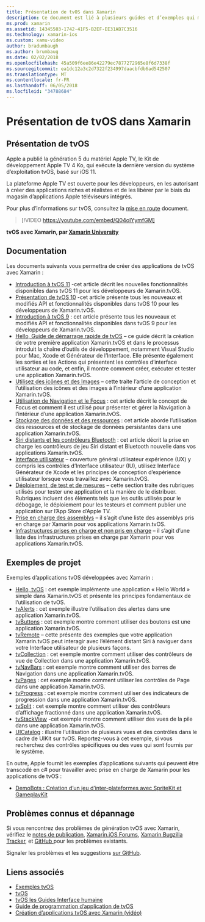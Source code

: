 ```yaml
---
title: Présentation de tvOS dans Xamarin
description: Ce document est lié à plusieurs guides et d’exemples qui montrent comment créer des applications de tvOS avec Xamarin. Les guides de discuter des diverses fonctionnalités, telles que le développement de l’interface utilisateur, le stockage de données, les icônes et bien plus encore.
ms.prod: xamarin
ms.assetid: 14345503-1742-41F5-B2EF-EE31AB7C3516
ms.technology: xamarin-ios
ms.custom: xamu-video
author: bradumbaugh
ms.author: brumbaug
ms.date: 02/02/2018
ms.openlocfilehash: 45a509f6ee86e42279ec7877272965e8f6d7338f
ms.sourcegitcommit: ea1dc12a3c2d7322f234997daacbfdb6ad542507
ms.translationtype: MT
ms.contentlocale: fr-FR
ms.lasthandoff: 06/05/2018
ms.locfileid: "34788684"
---
```

# <a name="introduction-to-tvos-in-xamarin"></a>Présentation de tvOS dans Xamarin

## <a name="introducing-tvos"></a>Présentation de tvOS

Apple a publié la génération 5 du matériel Apple TV, le Kit de développement Apple TV 4 Ko, qui exécute la dernière version du système d’exploitation tvOS, basé sur iOS 11.

La plateforme Apple TV est ouverte pour les développeurs, en les autorisant à créer des applications riches et réalistes et de les libérer par le biais du magasin d’applications Apple téléviseurs intégrés.

Pour plus d’informations sur tvOS, consultez la [mise en route](~/ios/tvos/get-started/index.md) document.

> [!VIDEO https://youtube.com/embed/Q04oIYymfGM]

**tvOS avec Xamarin, par [Xamarin University](https://university.xamarin.com/)**

## <a name="documentation"></a>Documentation

Les documents suivants vous permettra de créer des applications de tvOS avec Xamarin :

- [Introduction à tvOS 11](~/ios/tvos/platform/introduction-to-tvos11.md) -cet article décrit les nouvelles fonctionnalités disponibles dans tvOS 11 pour les développeurs de Xamarin.tvOS.
- [Présentation de tvOS 10](~/ios/tvos/platform/introduction-to-tvos10/index.md) -cet article présente tous les nouveaux et modifiés API et fonctionnalités disponibles dans tvOS 10 pour les développeurs de Xamarin.tvOS.
- [Introduction à tvOS 9](~/ios/tvos/platform/tvos9.md) : cet article présente tous les nouveaux et modifiés API et fonctionnalités disponibles dans tvOS 9 pour les développeurs de Xamarin.tvOS. 
- [Hello, Guide de démarrage rapide de tvOS](~/ios/tvos/get-started/hello-tvos.md) – ce guide décrit la création de votre première application Xamarin.tvOS et dans le processus introduit la chaîne d’outils de développement, notamment Visual Studio pour Mac, Xcode et Générateur de l’Interface. Elle présente également les sorties et les Actions qui présentent les contrôles d’interface utilisateur au code, et enfin, il montre comment créer, exécuter et tester une application Xamarin.tvOS.
- [Utilisez des icônes et des Images](~/ios/tvos/app-fundamentals/icons-images.md) – cette traite l’article de conception et l’utilisation des icônes et des images à l’intérieur d’une application Xamarin.tvOS.
- [Utilisation de Navigation et le Focus](~/ios/tvos/app-fundamentals/navigation-focus.md) : cet article décrit le concept de Focus et comment il est utilisé pour présenter et gérer la Navigation à l’intérieur d’une application Xamarin.tvOS.
- [Stockage des données et des ressources](~/ios/tvos/app-fundamentals/resources-data-storage.md) : cet article aborde l’utilisation des ressources et de stockage de données persistantes dans une application Xamarin.tvOS.
- [Siri distants et les contrôleurs Bluetooth](~/ios/tvos/platform/remote-bluetooth.md) : cet article décrit la prise en charge les contrôleurs de jeu Siri distant et Bluetooth nouvelle dans vos applications Xamarin.tvOS.
- [Interface utilisateur](~/ios/tvos/user-interface/index.md) – couverture général utilisateur expérience (UX) y compris les contrôles d’Interface utilisateur (IU), utilisez Interface Générateur de Xcode et les principes de conception d’expérience utilisateur lorsque vous travaillez avec Xamarin.tvOS.
- [Déploiement, de test et de mesures](~/ios/tvos/deploy-test/index.md) – cette section traite des rubriques utilisés pour tester une application et la manière de le distribuer. Rubriques incluent des éléments tels que les outils utilisés pour le débogage, le déploiement pour les testeurs et comment publier une application sur l’App Store d’Apple TV.
- [Prise en charge des assemblys](~/ios/tvos/internals/assemblies.md) – il s’agit d’une liste des assemblys pris en charge par Xamarin pour vos applications Xamarin.tvOS.
- [Infrastructures prises en charge et non pris en charge](~/ios/tvos/internals/frameworks.md) – il s’agit d’une liste des infrastructures prises en charge par Xamarin pour vos applications Xamarin.tvOS.

## <a name="sample-projects"></a>Exemples de projet

Exemples d’applications tvOS développées avec Xamarin :

- [Hello, tvOS](https://developer.xamarin.com/samples/monotouch/tvos/Hello-tvOS/) : cet exemple implémente une application « Hello World » simple dans Xamarin.tvOS et présente les principes fondamentaux de l’utilisation de tvOS.
- [tvAlerts](https://developer.xamarin.com/samples/monotouch/tvos/tvAlerts/) : cet exemple illustre l’utilisation des alertes dans une application Xamarin.tvOS.
- [tvButtons](https://developer.xamarin.com/samples/monotouch/tvos/tvButtons/) : cet exemple montre comment utiliser des boutons est une application Xamarin.tvOS.
- [tvRemote](https://developer.xamarin.com/samples/monotouch/tvos/tvRemote/) – cette présente des exemples que votre application Xamarin.tvOS peut interagir avec l’élément distant Siri à naviguer dans votre Interface utilisateur de plusieurs façons.
- [tvCollection](https://developer.xamarin.com/samples/monotouch/tvos/tvCollection/) : cet exemple montre comment utiliser des contrôleurs de vue de Collection dans une application Xamarin.tvOS.
- [tvNavBars](https://developer.xamarin.com/samples/monotouch/tvos/tvNavBars/) : cet exemple montre comment utiliser des barres de Navigation dans une application Xamarin.tvOS.
- [tvPages](https://developer.xamarin.com/samples/monotouch/tvos/tvPages/) : cet exemple montre comment utiliser les contrôles de Page dans une application Xamarin.tvOS.
- [tvProgress](https://developer.xamarin.com/samples/monotouch/tvos/tvProgress/) : cet exemple montre comment utiliser des indicateurs de progression dans une application Xamarin.tvOS.
- [tvSplit](https://developer.xamarin.com/samples/monotouch/tvos/tvSplit/) : cet exemple montre comment utiliser des contrôleurs d’affichage fractionné dans une application Xamarin.tvOS.
- [tvStackView](https://developer.xamarin.com/samples/monotouch/tvos/tvStackView/) -cet exemple montre comment utiliser des vues de la pile dans une application Xamarin.tvOS.
- [UICatalog](https://developer.xamarin.com/samples/monotouch/tvos/UICatalog/) : illustre l’utilisation de plusieurs vues et des contrôles dans le cadre de UIKit sur tvOS. Reportez-vous à cet exemple, si vous recherchez des contrôles spécifiques ou des vues qui sont fournis par le système.

En outre, Apple fournit les exemples d’applications suivants qui peuvent être transcodé en c# pour travailler avec prise en charge de Xamarin pour les applications de tvOS :

- [DemoBots : Création d’un jeu d’inter-plateformes avec SpriteKit et GameplayKit](https://developer.apple.com/library/prerelease/tvos/samplecode/DemoBots/)

## <a name="known-issues-and-troubleshooting"></a>Problèmes connus et dépannage

Si vous rencontrez des problèmes de génération tvOS avec Xamarin, vérifiez le [notes de publication](http://releases.xamarin.com/), [Xamarin.iOS Forums](https://forums.xamarin.com/categories/ios), [Xamarin Bugzilla Tracker](https://bugzilla.xamarin.com/query.cgi?product=iOS), et [GitHub ](https://github.com/xamarin/xamarin-macios/issues) pour les problèmes existants. 

Signaler les problèmes et les suggestions [sur GitHub](https://github.com/xamarin/xamarin-macios/issues). 


## <a name="related-links"></a>Liens associés

- [Exemples tvOS](https://developer.xamarin.com/samples/tvos/all/)
- [tvOS](https://developer.apple.com/tvos/)
- [tvOS les Guides Interface humaine](https://developer.apple.com/tvos/human-interface-guidelines/)
- [Guide de programmation d’application de tvOS](https://developer.apple.com/library/prerelease/tvos/documentation/General/Conceptual/AppleTV_PG/)
- [Création d’applications tvOS avec Xamarin (vidéo)](https://university.xamarin.com/lightninglectures/tvos-with-xamarin)
